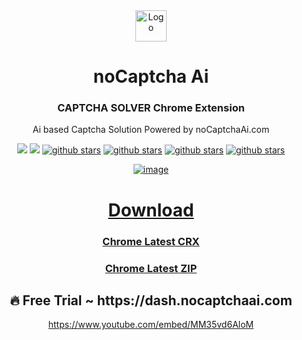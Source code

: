 <div align="center">
<img src="https://user-images.githubusercontent.com/38348819/224522816-8bfba887-ffdd-4180-bbe3-1e3b6f5c5b41.png" alt="Logo" width="50" />
<br />
<h1>noCaptcha Ai</h1>
<h3>CAPTCHA SOLVER Chrome Extension</h3>
<p>Ai based Captcha Solution Powered by noCaptchaAi.com</p>
<p>
<a href="https://t.me/noCaptchaAi" target="_blank"><img src="https://img.shields.io/badge/Telegram-2CA5E0?style=for-the-badge&logo=telegram&logoColor=white"></a>
<a href="https://discord.gg/E7FfzhZqzA" target="_blank"><img src="https://img.shields.io/badge/Discord-7289DA?style=for-the-badge&logo=discord&logoColor=white"></a>
<a href="https://github.com/shimuldn/hCaptchaSolverApi/"><img alt="github stars" src="https://img.shields.io/github/stars/shimuldn/hCaptchaSolverApi?style=for-the-badge"></a>
<a href="https://github.com/shimuldn/hCaptchaSolverApi/"><img alt="github stars" src="https://img.shields.io/npm/v/nocaptchaai-puppeteer?label=npm-puppeteer-solver&style=for-the-badge"></a>
<a href="https://github.com/shimuldn/hCaptchaSolverApi/"><img alt="github stars" src="https://img.shields.io/npm/v/nocaptchasolver?label=npm-selenium-solver&style=for-the-badge"></a>
<a href="https://greasyfork.org/en/scripts/454941-nocaptchaai-hcaptcha-solver"><img alt="github stars" src="https://user-images.githubusercontent.com/4178343/202253849-adb3f27a-24cf-444e-916c-2e58cba00362.png">
</p>


![image](https://user-images.githubusercontent.com/38348819/228296558-82568f82-10d4-441c-921f-7fe77ddc6336.png)


# Download

### [Chrome Latest CRX](https://github.com/noCaptchaAi/chrome-extension/releases/latest)
### [Chrome Latest ZIP](https://github.com/noCaptchaAi/chrome-extension/releases/latest)




<h2 align="center">
🔥 Free Trial ~ https://dash.nocaptchaai.com
</h2>

https://www.youtube.com/embed/MM35vd6AloM
